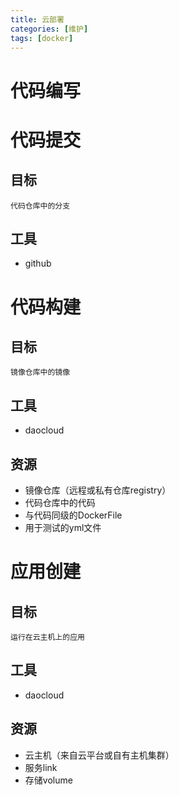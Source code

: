 ```yaml
---
title: 云部署
categories: [维护]
tags: [docker]
---
```



代码编写
============================================================









代码提交
============================================================

  目标
-------------------------------------------

    代码仓库中的分支



  工具
-------------------------------------------

*    github








代码构建
============================================================

  目标
-------------------------------------------

    镜像仓库中的镜像



  工具
-------------------------------------------

*    daocloud



  资源
-------------------------------------------


*    镜像仓库（远程或私有仓库registry）
*    代码仓库中的代码
*    与代码同级的DockerFile
*    用于测试的yml文件








应用创建
============================================================

  目标
-------------------------------------------

    运行在云主机上的应用



  工具
-------------------------------------------

*    daocloud



  资源
-------------------------------------------

*    云主机（来自云平台或自有主机集群）
*    服务link
*    存储volume